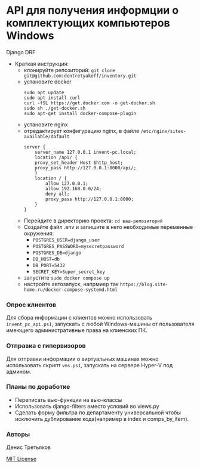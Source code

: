 # API для получения информции о комплектующих компьютеров Windows

Django
DRF

- Краткая инструкция:
    - клонируйте репозиторий: `git clone git@github.com:dentretyakoff/inventory.git`
    - установите docker
        ```
        sudo apt update
        sudo apt install curl
        curl -fSL https://get.docker.com -o get-docker.sh
        sudo sh ./get-docker.sh
        sudo apt-get install docker-compose-plugin
        ```
    - установите nginx
    - отредактирует конфигурацию nginx, в файле `/etc/nginx/sites-available/dafault`
        ```
        server {
            server_name 127.0.0.1 invent-pc.local;
            location /api/ {
            proxy_set_header Host $http_host;
            proxy_pass http://127.0.0.1:8000/api/;
            }
            location / {
                allow 127.0.0.1;
                allow 192.168.0.0/24;
                deny all;
                proxy_pass http://127.0.0.1:8000;
            }
        }

        ```
    - Перейдите в директорию проекта: `cd ваш-репозиторий`
    - Создайте файл .env и запишите в него необходимые переменные окружения:
        - `POSTGRES_USER=django_user`
        - `POSTGRES_PASSWORD=mysecretpassword`
        - `POSTGRES_DB=django`
        - `DB_HOST=db`
        - `DB_PORT=5432`
        - `SECRET_KEY=Super_secret_key`
    - запустите `sudo docker compose up`
    - настройте автозапуск, напрмиер так `https://blog.site-home.ru/docker-compose-systemd.html`

### Опрос клиентов
Для сбора информации с клиентов можно использовать `invent_pc_api.ps1`, запускать с любой Windows-машины от пользователя имеющего административные права на клиенских ПК.

### Отправка с гипервизоров
Для отправки информации о виртуальных машинах можно использовать скрипт `vms.ps1`, запускать на сервере Hyper-V под админом.

### Планы по доработке
- Переписать вью-функции на вью-классы
- Использовать django-filters вместо условий во views.py
- Сделать форму фильтра по департаменту универсальной чтобы исключить дублирование кода(например в index и comps_by_item).

### Авторы
Денис Третьяков

[MIT License](https://opensource.org/licenses/MIT)
